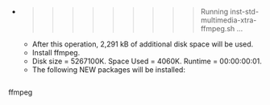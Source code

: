 * >>>>>>>>> Running inst-std-multimedia-xtra-ffmpeg.sh ...
  * After this operation, 2,291 kB of additional disk space will be used.
  * Install ffmpeg.
  * Disk size = 5267100K. Space Used = 4060K. Runtime = 00:00:00:01.
  * The following NEW packages will be installed:
  ```bash
ffmpeg
  ```
